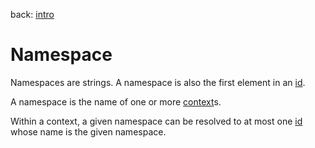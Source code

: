 back: [intro](../intro.md#Basics)

# Namespace

Namespaces are strings. A namespace is also the first element in an [id](id.md).

A namespace is the name of one or more [context](context.md)s.

Within a context, a given namespace can be resolved to at most one [id](id.md) whose name is the given namespace.